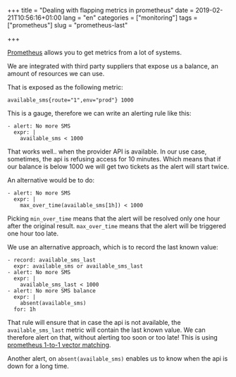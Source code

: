 +++
title = "Dealing with flapping metrics in prometheus"
date = 2019-02-21T10:56:16+01:00
lang = "en"
categories = ["monitoring"]
tags = ["prometheus"]
slug = "prometheus-last"

+++

[Prometheus](https://prometheus.io) allows you to get metrics from a lot of
systems.

We are integrated with third party suppliers that expose us a balance, an amount
of resources we can use.

That is exposed as the following metric:

`
available_sms{route="1",env="prod"} 1000
`

This is a gauge, therefore we can write an alerting rule like this:

```
- alert: No more SMS
  expr: |
    available_sms < 1000
```

That works well.. when the provider API is available. In our use case,
sometimes, the api is refusing access for 10 minutes. Which means that if our
balance is below 1000 we will get two tickets as the alert will start twice.

An alternative would be to do:

```
- alert: No more SMS
  expr: |
    max_over_time(available_sms[1h]) < 1000
```

Picking `min_over_time` means that the alert will be resolved only one hour
after the original result.
`max_over_time` means that the alert will be triggered one hour too late.


We use an alternative approach, which is to record the last known value:

```
- record: available_sms_last
  expr: available_sms or available_sms_last
- alert: No more SMS
  expr: |
    available_sms_last < 1000
- alert: No more SMS balance
  expr: |
    absent(available_sms)
  for: 1h
```

That rule will ensure that in case the api is not available, the
`available_sms_last` metric will contain the last known value. We can therefore alert on
that, without alerting too soon or too late! This is using [prometheus 1-to-1
vector matching](https://prometheus.io/docs/prometheus/latest/querying/operators/#vector-matching).

Another alert, on `absent(available_sms)` enables us to know when the api is
down for a long time.
